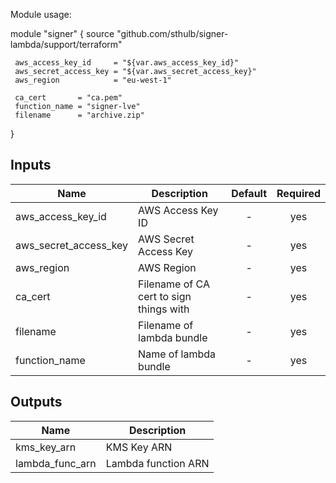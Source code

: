  Module usage:

   module "signer" {
     source "github.com/sthulb/signer-lambda/support/terraform"

     aws_access_key_id     = "${var.aws_access_key_id}"
     aws_secret_access_key = "${var.aws_secret_access_key}"
     aws_region            = "eu-west-1"

     ca_cert       = "ca.pem"
     function_name = "signer-lve"
     filename      = "archive.zip"
   }


## Inputs

| Name | Description | Default | Required |
|------|-------------|:-----:|:-----:|
| aws_access_key_id | AWS Access Key ID | - | yes |
| aws_secret_access_key | AWS Secret Access Key | - | yes |
| aws_region | AWS Region | - | yes |
| ca_cert | Filename of CA cert to sign things with | - | yes |
| filename | Filename of lambda bundle | - | yes |
| function_name | Name of lambda bundle | - | yes |

## Outputs

| Name | Description |
|------|-------------|
| kms_key_arn | KMS Key ARN |
| lambda_func_arn | Lambda function ARN |

